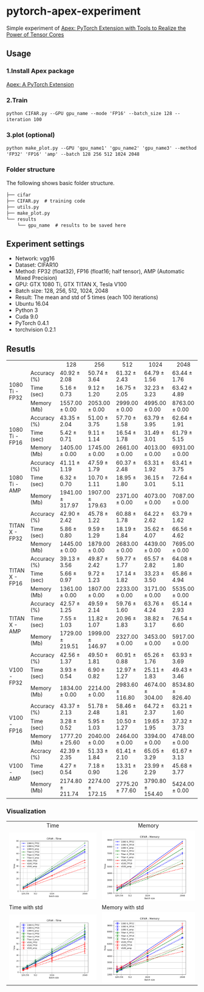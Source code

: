 # pytorch-apex-experiment
Simple experiment of [Apex: PyTorch Extension with Tools to Realize the Power of Tensor Cores](https://github.com/NVIDIA/apex) 

## Usage
### 1.Install Apex package
[Apex: A PyTorch Extension](https://github.com/NVIDIA/apex)
### 2.Train
```
python CIFAR.py --GPU gpu_name --mode 'FP16' --batch_size 128 --iteration 100
```
### 3.plot (optional)
```
python make_plot.py --GPU 'gpu_name1' 'gpu_name2' 'gpu_name3' --method 'FP32' 'FP16' 'amp' --batch 128 256 512 1024 2048
```
### Folder structure
The following shows basic folder structure.
```
├── cifar
├── CIFAR.py  # training code
├── utils.py
├── make_plot.py
└── results
    └── gpu_name  # results to be saved here
```
## Experiment settings
 * Network: vgg16
 * Dataset: CIFAR10
 * Method: FP32 (float32), FP16 (float16; half tensor), AMP (Automatic Mixed Precision)
 * GPU: GTX 1080 Ti, GTX TITAN X, Tesla V100
 * Batch size: 128, 256, 512, 1024, 2048
 * Result: The mean and std of 5 times (each 100 iterations)
 * Ubuntu 16.04
 * Python 3
 * Cuda 9.0
 * PyTorch 0.4.1
 * torchvision 0.2.1
 
## Resutls
<table align='center'>
<tr align='center'>
  <td> </td>
  <td> </td>
  <td> 128 </td>
  <td> 256 </td>
  <td> 512 </td>
  <td> 1024 </td>
  <td> 2048 </td>
</tr>
<tr>
  <td rowspan="3"> 1080 Ti - FP32 </td>
  <td> Accuracy (%) </td>
  <td> 40.92 ± 2.08 </td>
  <td> 50.74 ± 3.64 </td>
  <td> 61.32 ± 2.43 </td>
  <td> 64.79 ± 1.56 </td>
  <td> 63.44 ± 1.76 </td>
</tr>
<tr>
  <td> Time (sec) </td>
  <td> 5.16 ± 0.73 </td>
  <td> 9.12 ± 1.20 </td>
  <td> 16.75 ± 2.05 </td>
  <td> 32.23 ± 3.23 </td>
  <td> 63.42 ± 4.89 </td>
</tr>
<tr>
  <td> Memory (Mb) </td>
  <td> 1557.00 ± 0.00 </td>
  <td> 2053.00 ± 0.00 </td>
  <td> 2999.00 ± 0.00 </td>
  <td> 4995.00 ± 0.00 </td>
  <td> 8763.00 ± 0.00 </td>
</tr>
<tr>
  <td rowspan="3"> 1080 Ti - FP16 </td>
  <td> Accuracy (%) </td>
  <td> 43.35 ± 2.04 </td>
  <td> 51.00 ± 3.75 </td>
  <td> 57.70 ± 1.58 </td>
  <td> 63.79 ± 3.95 </td>
  <td> 62.64 ± 1.91 </td>
</tr>
<tr>
  <td> Time (sec) </td>
  <td> 5.42 ± 0.71 </td>
  <td> 9.11 ± 1.14 </td>
  <td> 16.54 ± 1.78 </td>
  <td> 31.49 ± 3.01 </td>
  <td> 61.79 ± 5.15 </td>
</tr>
<tr>
  <td> Memory (Mb) </td>
  <td> 1405.00 ± 0.00 </td>
  <td> 1745.00 ± 0.00 </td>
  <td> 2661.00 ± 0.00 </td>
  <td> 4013.00 ± 0.00 </td>
  <td> 6931.00 ± 0.00 </td>
</tr>
<tr>
  <td rowspan="3"> 1080 Ti - AMP </td>
  <td> Accuracy (%) </td>
  <td> 41.11 ± 1.19 </td>
  <td> 47.59 ± 1.79 </td>
  <td> 60.37 ± 2.48 </td>
  <td> 63.31 ± 1.92 </td>
  <td> 63.41 ± 3.75 </td>
</tr>
<tr>
  <td> Time (sec) </td>
  <td> 6.32 ± 0.70 </td>
  <td> 10.70 ± 1.11 </td>
  <td> 18.95 ± 1.80 </td>
  <td> 36.15 ± 3.01 </td>
  <td> 72.64 ± 5.11 </td>
</tr>
<tr>
  <td> Memory (Mb) </td>
  <td> 1941.00 ± 317.97 </td>
  <td> 1907.00 ± 179.63 </td>
  <td> 2371.00 ± 0.00 </td>
  <td> 4073.00 ± 0.00 </td>
  <td> 7087.00 ± 0.00 </td>
</tr>
<tr>
  <td rowspan="3"> TITAN X - FP32 </td>
  <td> Accuracy (%) </td>
  <td> 42.90 ± 2.42 </td>
  <td> 45.78 ± 1.22 </td>
  <td> 60.88 ± 1.78 </td>
  <td> 64.22 ± 2.62 </td>
  <td> 63.79 ± 1.62 </td>
</tr>
<tr>
  <td> Time (sec) </td>
  <td> 5.86 ± 0.80 </td>
  <td> 9.59 ± 1.29 </td>
  <td> 18.19 ± 1.84 </td>
  <td> 35.62 ± 4.07 </td>
  <td> 66.56 ± 4.62 </td>
</tr>
<tr>
  <td> Memory (Mb) </td>
  <td> 1445.00 ± 0.00 </td>
  <td> 1879.00 ± 0.00 </td>
  <td> 2683.00 ± 0.00 </td>
  <td> 4439.00 ± 0.00 </td>
  <td> 7695.00 ± 0.00 </td>
</tr>
<tr>
  <td rowspan="3"> TITAN X - FP16 </td>
  <td> Accuracy (%) </td>
  <td> 39.13 ± 3.56 </td>
  <td> 49.87 ± 2.42 </td>
  <td> 59.77 ± 1.77 </td>
  <td> 65.57 ± 2.82 </td>
  <td> 64.08 ± 1.80 </td>
</tr>
<tr>
  <td> Time (sec) </td>
  <td> 5.66 ± 0.97 </td>
  <td> 9.72 ± 1.23 </td>
  <td> 17.14 ± 1.82 </td>
  <td> 33.23 ± 3.50 </td>
  <td> 65.86 ± 4.94 </td>
</tr>
<tr>
  <td> Memory (Mb) </td>
  <td> 1361.00 ± 0.00 </td>
  <td> 1807.00 ± 0.00 </td>
  <td> 2233.00 ± 0.00 </td>
  <td> 3171.00 ± 0.00 </td>
  <td> 5535.00 ± 0.00 </td>
</tr>
<tr>
  <td rowspan="3"> TITAN X - AMP </td>
  <td> Accuracy (%) </td>
  <td> 42.57 ± 1.25 </td>
  <td> 49.59 ± 2.14 </td>
  <td> 59.76 ± 1.60 </td>
  <td> 63.76 ± 4.24 </td>
  <td> 65.14 ± 2.93 </td>
</tr>
<tr>
  <td> Time (sec) </td>
  <td> 7.55 ± 1.03 </td>
  <td> 11.82 ± 1.07 </td>
  <td> 20.96 ± 1.83 </td>
  <td> 38.82 ± 3.17 </td>
  <td> 76.54 ± 6.60 </td>
</tr>
<tr>
  <td> Memory (Mb) </td>
  <td> 1729.00 ± 219.51 </td>
  <td> 1999.00 ± 146.97 </td>
  <td> 2327.00 ± 0.00 </td>
  <td> 3453.00 ± 0.00 </td>
  <td> 5917.00 ± 0.00 </td>
</tr>
<tr>
  <td rowspan="3"> V100 - FP32 </td>
  <td> Accuracy (%) </td>
  <td> 42.56 ± 1.37 </td>
  <td> 49.50 ± 1.81 </td>
  <td> 60.91 ± 0.88 </td>
  <td> 65.26 ± 1.76 </td>
  <td> 63.93 ± 3.69 </td>
</tr>
<tr>
  <td> Time (sec) </td>
  <td> 3.93 ± 0.54 </td>
  <td> 6.90 ± 0.82 </td>
  <td> 12.97 ± 1.27 </td>
  <td> 25.11 ± 1.83 </td>
  <td> 49.43 ± 3.46 </td>
</tr>
<tr>
  <td> Memory (Mb) </td>
  <td> 1834.00 ± 0.00 </td>
  <td> 2214.00 ± 0.00 </td>
  <td> 2983.60 ± 116.80 </td>
  <td> 4674.00 ± 304.00 </td>
  <td> 8534.80 ± 826.40 </td>
</tr>
<tr>
  <td rowspan="3"> V100 - FP16 </td>
  <td> Accuracy (%) </td>
  <td> 43.37 ± 2.13 </td>
  <td> 51.78 ± 2.48 </td>
  <td> 58.46 ± 1.81 </td>
  <td> 64.72 ± 2.37 </td>
  <td> 63.21 ± 1.60 </td>
</tr>
<tr>
  <td> Time (sec) </td>
  <td> 3.28 ± 0.52 </td>
  <td> 5.95 ± 1.03 </td>
  <td> 10.50 ± 1.27 </td>
  <td> 19.65 ± 1.95 </td>
  <td> 37.32 ± 3.73 </td>
</tr>
<tr>
  <td> Memory (Mb) </td>
  <td> 1777.20 ± 25.60 </td>
  <td> 2040.00 ± 0.00 </td>
  <td> 2464.00 ± 0.00 </td>
  <td> 3394.00 ± 0.00 </td>
  <td> 4748.00 ± 0.00 </td>
</tr>
<tr>
  <td rowspan="3"> V100 - AMP </td>
  <td> Accracy (%) </td>
  <td> 42.39 ± 2.35 </td>
  <td> 51.33 ± 1.84 </td>
  <td> 61.41 ± 2.10 </td>
  <td> 65.05 ± 3.29 </td>
  <td> 61.67 ± 3.13 </td>
</tr>
<tr>
  <td> Time (sec) </td>
  <td> 4.27 ± 0.54 </td>
  <td> 7.18 ± 0.90 </td>
  <td> 13.31 ± 1.26 </td>
  <td> 23.99 ± 2.29 </td>
  <td> 45.68 ± 3.77 </td>
</tr>
<tr>
  <td> Memory (Mb) </td>
  <td> 2174.80 ± 211.74 </td>
  <td> 2274.00 ± 172.15 </td>
  <td> 2775.20 ± 77.60 </td>
  <td> 3790.80 ± 154.40 </td>
  <td> 5424.00 ± 0.00 </td>
</tr>
</table>

### Visualization
<table align='center'>
<tr align='center'>
  <td> Time </td>
  <td> Memory </td>
</tr>
<tr>
  <td> <img src = 'assets/CIFAR - Time.png'> </td>
  <td> <img src = 'assets/CIFAR - Memory.png'> </td>
</tr>
<tr>
  <td> Time with std </td>
  <td> Memory with std </td>
</tr>
<tr>
  <td> <img src = 'assets/CIFAR - Time (std).png'> </td>
  <td> <img src = 'assets/CIFAR - Memory (std).png'> </td>
</tr>
</table>

